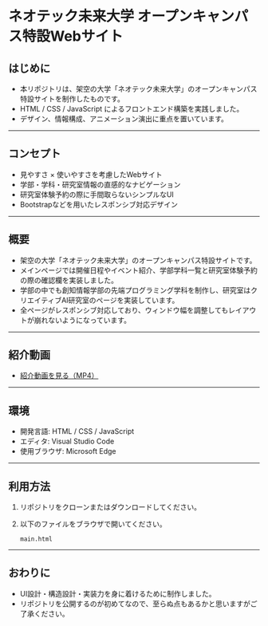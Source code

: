 # ネオテック未来大学 オープンキャンパス特設Webサイト

## はじめに
- 本リポジトリは、架空の大学「ネオテック未来大学」のオープンキャンパス特設サイトを制作したものです。
- HTML / CSS / JavaScript によるフロントエンド構築を実践しました。
- デザイン、情報構成、アニメーション演出に重点を置いています。

---

## コンセプト
- 見やすさ × 使いやすさを考慮したWebサイト
- 学部・学科・研究室情報の直感的なナビゲーション
- 研究室体験予約の際に手間取らないシンプルなUI
- Bootstrapなどを用いたレスポンシブ対応デザイン

---

## 概要
- 架空の大学「ネオテック未来大学」のオープンキャンパス特設サイトです。
- メインページでは開催日程やイベント紹介、学部学科一覧と研究室体験予約の際の確認欄を実装しました。
- 学部の中でも創知情報学部の先端プログラミング学科を制作し、研究室はクリエイティブAI研究室のページを実装しています。
- 全ページがレスポンシブ対応しており、ウィンドウ幅を調整してもレイアウトが崩れないようになっています。

---

## 紹介動画
- [紹介動画を見る（MP4）](./assets/demo/intro.mp4)

---

## 環境
- 開発言語: HTML / CSS / JavaScript
- エディタ: Visual Studio Code
- 使用ブラウザ: Microsoft Edge

---

## 利用方法
1. リポジトリをクローンまたはダウンロードしてください。
2. 以下のファイルをブラウザで開いてください。

   ```plaintext
   main.html
---

## おわりに
- UI設計・構造設計・実装力を身に着けるために制作しました。
- リポジトリを公開するのが初めてなので、至らぬ点もあるかと思いますがご了承ください。
